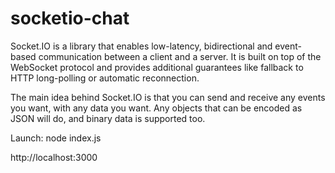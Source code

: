 # socketio-chat


Socket.IO is a library that enables low-latency, 
bidirectional and event-based communication between a client and a server. 
It is built on top of the WebSocket protocol and provides additional guarantees 
like fallback to HTTP long-polling or automatic reconnection.

The main idea behind Socket.IO is that you can send and receive any events you want, 
with any data you want. Any objects that can be encoded as JSON will do, 
and binary data is supported too.


Launch:
    node index.js
    
http://localhost:3000